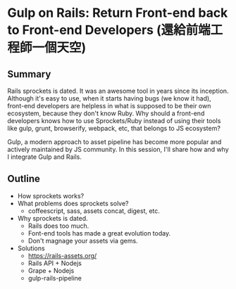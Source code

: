 Gulp on Rails: Return Front-end back to Front-end Developers (還給前端工程師一個天空)
=====================================================================================

## Summary

Rails sprockets is dated. It was an awesome tool in years since its inception. Although it's easy to use, when it starts having bugs (we know it had), front-end developers are helpless in what is supposed to be their own ecosystem, because they don't know Ruby. Why should a front-end developers knows how to use Sprockets/Ruby instead of using their tools like gulp, grunt, browserify, webpack, etc, that belongs to JS ecosystem?

Gulp, a modern approach to asset pipeline has become more popular and actively maintained by JS community. In this session, I'll share how and why I integrate Gulp and Rails.

## Outline

- How sprockets works?
- What problems does sprockets solve?
  - coffeescript, sass, assets concat, digest, etc.
- Why sprockets is dated.
  - Rails does too much.
  - Font-end tools has made a great evolution today.
  - Don't magnage your assets via gems.
- Solutions
  - https://rails-assets.org/
  - Rails API + Nodejs
  - Grape + Nodejs
  - gulp-rails-pipeline